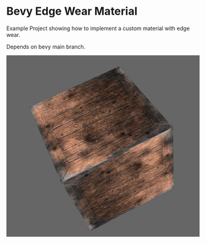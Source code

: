 # Bevy Edge Wear Material
Example Project showing how to implement a custom material with edge wear.

Depends on bevy main branch.

![demo](demo.jpg)